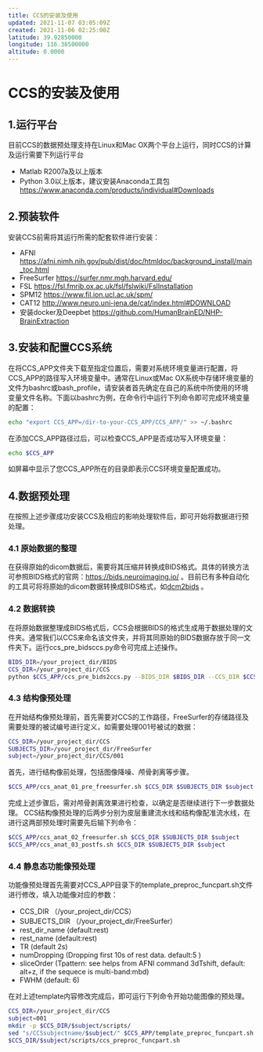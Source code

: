 ```yaml
---
title: CCS的安装及使用
updated: 2021-11-07 03:05:09Z
created: 2021-11-06 02:25:00Z
latitude: 39.92850000
longitude: 116.38500000
altitude: 0.0000
---
```


# **CCS的安装及使用**

## 1.运行平台
目前CCS的数据预处理支持在Linux和Mac OX两个平台上运行，同时CCS的计算及运行需要下列运行平台
* Matlab R2007a及以上版本
* Python 3.0以上版本，建议安装Anaconda工具包 https://www.anaconda.com/products/individual#Downloads

## 2.预装软件
安装CCS前需将其运行所需的配套软件进行安装：
* AFNI https://afni.nimh.nih.gov/pub/dist/doc/htmldoc/background_install/main_toc.html
* FreeSurfer https://surfer.nmr.mgh.harvard.edu/
* FSL  https://fsl.fmrib.ox.ac.uk/fsl/fslwiki/FslInstallation
* SPM12 https://www.fil.ion.ucl.ac.uk/spm/
* CAT12 http://www.neuro.uni-jena.de/cat/index.html#DOWNLOAD
* 安装docker及Deepbet https://github.com/HumanBrainED/NHP-BrainExtraction

## 3.安装和配置CCS系统
在将CCS_APP文件夹下载至指定位置后，需要对系统环境变量进行配置，将CCS_APP的路径写入环境变量中。通常在Linux或Mac OX系统中存储环境变量的文件为bashrc或bash_profile，请安装者首先确定在自己的系统中所使用的环境变量文件名称。下面以bashrc为例，在命令行中运行下列命令即可完成环境变量的配置：
```bash
echo "export CCS_APP=/dir-to-your-CCS_APP/CCS_APP/" >> ~/.bashrc
```

在添加CCS_APP路径过后，可以检查CCS_APP是否成功写入环境变量：
```bash
echo $CCS_APP
```
如屏幕中显示了您CCS_APP所在的目录即表示CCS环境变量配置成功。

## 4.数据预处理
在按照上述步骤成功安装CCS及相应的影响处理软件后，即可开始将数据进行预处理。

### 4.1 原始数据的整理
在获得原始的dicom数据后，需要将其压缩并转换成BIDS格式。具体的转换方法可参照BIDS格式的官网：https://bids.neuroimaging.io/ 。目前已有多种自动化的工具可将将原始的dicom数据转换成BIDS格式，如[dcm2bids](https://unfmontreal.github.io/Dcm2Bids/) 。

### 4.2 数据转换
在将原始数据整理成BIDS格式后，CCS会根据BIDS的格式生成用于数据处理的文件夹。通常我们以CCS来命名该文件夹，并将其同原始的BIDS数据存放于同一文件夹下。运行ccs_pre_bidsccs.py命令可完成上述操作。
```bash
BIDS_DIR=/your_project_dir/BIDS
CCS_DIR=/your_project_dir/CCS
python $CCS_APP/ccs_pre_bids2ccs.py --BIDS_DIR $BIDS_DIR --CCS_DIR $CCS_DIR
```

### 4.3 结构像预处理
在开始结构像预处理前，首先需要对CCS的工作路径，FreeSurfer的存储路径及需要处理的被试编号进行定义，如需要处理001号被试的数据：
```bash
CCS_DIR=/your_project_dir/CCS
SUBJECTS_DIR=/your_project_dir/FreeSurfer
subject=/your_project_dir/CCS/001
```

首先，进行结构像前处理，包括图像降噪、颅骨剥离等步骤。
```bash
$CCS_APP/ccs_anat_01_pre_freesurfer.sh $CCS_DIR $SUBJECTS_DIR $subject

```
完成上述步骤后，需对颅骨剥离效果进行检查，以确定是否继续进行下一步数据处理。
CCS结构像预处理的后两步分别为皮层重建流水线和结构像配准流水线，在进行这两部预处理时需要先后输下列命令：
```bash
$CCS_APP/ccs_anat_02_freesurfer.sh $CCS_DIR $SUBJECTS_DIR $subject
$CCS_APP/ccs_anat_03_postfs.sh $CCS_DIR $SUBJECTS_DIR $subject
```

### 4.4 静息态功能像预处理
功能像预处理首先需要对CCS_APP目录下的template_preproc_funcpart.sh文件进行修改，填入功能像对应的参数：
- CCS_DIR  （/your_project_dir/CCS）
- SUBJECTS_DIR （/your_project_dir/FreeSurfer）
- rest_dir_name (default:rest)
- rest_name (default:rest)
-  TR (default 2s)
-  numDropping (Dropping first 10s of rest data. default:5 )
- sliceOrder (Tpattern: see helps from AFNI command 3dTshift, default: alt+z, if the sequece is multi-band:mbd)
- FWHM (default: 6)

在对上述template内容修改完成后，即可运行下列命令开始功能图像的预处理。
```bash
CCS_DIR=/your_project_dir/CCS
subject=001
mkdir -p $CCS_DIR/$subject/scripts/
sed "s/CCSsubjectname/$subject/" $CCS_APP/template_preproc_funcpart.sh > $CCS_DIR/$subject/scripts/ccs_preproc_funcpart.sh
$CCS_DIR/$subject/scripts/ccs_preproc_funcpart.sh
```
